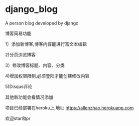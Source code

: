 # django_blog
A person blog developed by django

博客简易功能

1）添加新博客,博客内容能进行富文本编辑

2)分页浏览博客

3）修改博客标题、内容、分类

4)增加权限限制,必须登陆才能创建修改内容

5)Disqus评论

其他新功能会看情况添加

项目已经部署在heroku上,地址 https://allenzhao.herokuapp.com 

欢迎star和pr

